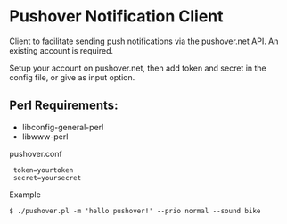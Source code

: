 # Pushover Notification Client

Client to facilitate sending push notifications via the pushover.net API.  An existing
account is required.  

Setup your account on pushover.net, then add token and secret in the config file, or
give as input option.

Perl Requirements:
-------------------

* libconfig-general-perl
* libwww-perl

pushover.conf
````
 token=yourtoken
 secret=yoursecret
````

Example
````
$ ./pushover.pl -m 'hello pushover!' --prio normal --sound bike
````
